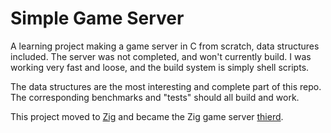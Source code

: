 # Simple Game Server

A learning project making a game server in C from scratch, data structures
included. The server was not completed, and won't currently build. I was working
very fast and loose, and the build system is simply shell scripts.

The data structures are the most interesting and complete part of this repo.
The corresponding benchmarks and "tests" should all build and work.

This project moved to [Zig][1] and became the Zig game server [thierd][2].

[1]: https://ziglang.org
[2]: https://github.com/permutationlock/thierd
